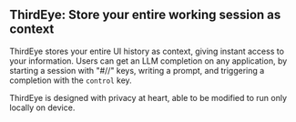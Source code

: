 ## ThirdEye: Store your entire working session as context
ThirdEye stores your entire UI history as context, giving instant access to your information. Users can get an LLM completion on any application, by starting a session with "#//" keys, writing a prompt, and triggering a completion with the `control` key.

ThirdEye is designed with privacy at heart, able to be modified to run only locally on device. 

